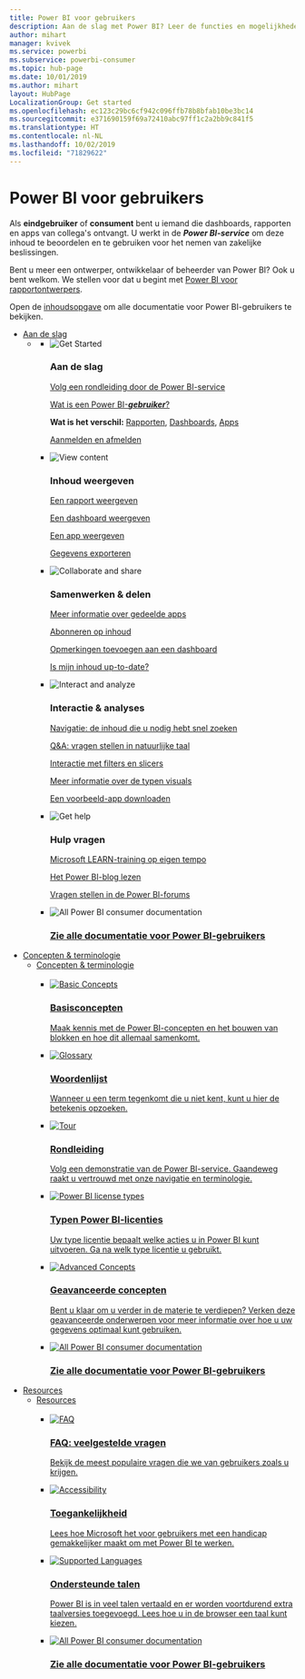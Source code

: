 ```yaml
---
title: Power BI voor gebruikers
description: Aan de slag met Power BI? Leer de functies en mogelijkheden van de Power BI-service kennen en zie wat u er als gebruiker of eindgebruiker van Power BI mee kunt doen.
author: mihart
manager: kvivek
ms.service: powerbi
ms.subservice: powerbi-consumer
ms.topic: hub-page
ms.date: 10/01/2019
ms.author: mihart
layout: HubPage
LocalizationGroup: Get started
ms.openlocfilehash: ec123c29bc6cf942c096ffb78b8bfab10be3bc14
ms.sourcegitcommit: e371690159f69a72410abc97ff1c2a2bb9c841f5
ms.translationtype: HT
ms.contentlocale: nl-NL
ms.lasthandoff: 10/02/2019
ms.locfileid: "71829622"
---
```

<div id="main" class="v2">
      <div class="container">
            <h1 class="">Power BI voor gebruikers</h1>
            <p>Als <b>eindgebruiker</b> of <b>consument</b> bent u iemand die dashboards, rapporten en apps van collega's ontvangt. U werkt in de <b><i>Power BI-service</i></b> om deze inhoud te beoordelen en te gebruiken voor het nemen van zakelijke beslissingen.</p>
            <p>Bent u meer een ontwerper, ontwikkelaar of beheerder van Power BI? Ook u bent welkom. We stellen voor dat u begint met <a href="../power-bi-creator-landing.md">Power BI voor rapportontwerpers</a>.</p>
            <p>Open de <a href="end-user-consumer.md">inhoudsopgave</a> om alle documentatie voor Power BI-gebruikers te bekijken.</p>
            <ul class="pivots">
            <li>
                <a href="#get-started" data-linktype="self-bookmark">Aan de slag</a>
                <ul id="get-started" class="cardsF">
                    <li>
                        <a data-default="true" href="#getstarted" data-linktype="self-bookmark"></a>
                        <ul id="getstarted" class="cardsF">
                            <li>
                                <div class="cardSize">
                                    <div class="cardPadding">
                                        <div class="card">
                                            <div class="cardImageOuter">
                                                <div class="cardImage">
                                                    <img alt="Get Started" src="media/end-user-consumer/get-started.svg" data-linktype="relative-path">
                                                </div>
                                            </div>
                                            <div class="cardText">
                                                <h3>Aan de slag</h3>
                                                <p><a href="/power-bi/consumer/end-user-reading-view" data-linktype="absolute-path">Volg een rondleiding door de Power BI-service</a></p>
                                                <p><a href="/power-bi/consumer/end-user-consumer" data-linktype="absolute-path">Wat is een Power BI-<b><i>gebruiker</i></b>?</a></p>
                                                <p><b>Wat is het verschil:</b> <a href="/power-bi/consumer/end-user-reports" data-linktype="absolute-path">Rapporten</a>, <a href="/power-bi/consumer/end-user-dashboards" data-linktype="absolute-path">Dashboards</a>, <a href="/power-bi/consumer/end-user-apps" data-linktype="absolute-path">Apps</a></p>
                                                <p><a href="/power-bi/consumer/end-user-sign-in" data-linktype="absolute-path">Aanmelden en afmelden</a></p>
                                            </div>
                                        </div>
                                    </div>
                                </div>
                            </li>
                            <li>
                                <div class="cardSize">
                                    <div class="cardPadding">
                                        <div class="card">
                                            <div class="cardImageOuter">
                                                <div class="cardImage">
                                                    <img alt="View content" src="media/end-user-consumer/view-content.svg" data-linktype="relative-path">
                                                </div>
                                            </div>
                                            <div class="cardText">
                                                <h3>Inhoud weergeven</h3>
                                                <p><a href="/power-bi/consumer/end-user-report-open" data-linktype="absolute-path">Een rapport weergeven</a></p>
                                                <p><a href="/power-bi/consumer/end-user-dashboard-open" data-linktype="absolute-path">Een dashboard weergeven</a></p>
                                                <p><a href="/power-bi/consumer/end-user-app-view" data-linktype="absolute-path">Een app weergeven</a></p>
                                                <p><a href="/power-bi/consumer/end-user-export" data-linktype="absolute-path">Gegevens exporteren</a>
                                            </div>
                                        </div>
                                    </div>
                                </div>
                            </li>
                            <li>
                                <div class="cardSize">
                                    <div class="cardPadding">
                                        <div class="card">
                                            <div class="cardImageOuter">
                                                <div class="cardImage">
                                                    <img alt="Collaborate and share" src="media/end-user-consumer/collaborate-share.svg" data-linktype="relative-path">
                                                </div>
                                            </div>
                                            <div class="cardText">
                                                <h3>Samenwerken &amp; delen</h3>
                                                <p><a href="/power-bi/consumer/end-user-apps" data-linktype="absolute-path">Meer informatie over gedeelde apps</a></p>
                                                <p><a href="/power-bi/consumer/end-user-subscribe" data-linktype="absolute-path">Abonneren op inhoud</a></p>
                                                <p><a href="/power-bi/consumer/end-user-comment" data-linktype="absolute-path">Opmerkingen toevoegen aan een dashboard</a></p>
                                                <p><a href="/power-bi/consumer/end-user-fresh" data-linktype="absolute-path">Is mijn inhoud up-to-date?</a></p>
                                            </div>
                                        </div>
                                    </div>
                                </div>
                            </li>
                            <li>
                                <div class="cardSize">
                                    <div class="cardPadding">
                                        <div class="card">
                                            <div class="cardImageOuter">
                                                <div class="cardImage">
                                                    <img alt="Interact and analyze" src="media/end-user-consumer/interact-analyze.svg" data-linktype="relative-path">
                                                </div>
                                            </div>
                                            <div class="cardText">
                                                <h3>Interactie &amp; analyses</h3>
                                                <p><a href="/power-bi/consumer/end-user-experience" data-linktype="absolute-path">Navigatie: de inhoud die u nodig hebt snel zoeken</a></p>
                                                <p><a href="/power-bi/consumer/end-user-q-and-a" data-linktype="absolute-path">Q&amp;A: vragen stellen in natuurlijke taal</a></p>
                                                <p><a href="/power-bi/consumer/end-user-report-filter" data-linktype="absolute-path">Interactie met filters en slicers</a></p>
                                                <p><a href="/power-bi/consumer/end-user-visual-type" data-linktype="absolute-path">Meer informatie over de typen visuals</a></p>
                                                <p><a href="/power-bi/consumer/end-user-app-marketing" data-linktype="absolute-path">Een voorbeeld-app downloaden</a></p>
                                            </div>
                                        </div>
                                    </div>
                                </div>
                            </li>
                            <li>
                                <div class="cardSize">
                                    <div class="cardPadding">
                                        <div class="card">
                                            <div class="cardImageOuter">
                                                <div class="cardImage">
                                                    <img alt="Get help" src="media/end-user-consumer/get-help.svg" data-linktype="relative-path">
                                                </div>
                                            </div>
                                            <div class="cardText">
                                                <h3>Hulp vragen</h3>
                                            <p><a href="https://docs.microsoft.com/en-us/learn/paths/consume-data-with-power-bi/" data-linktype="absolute-path">Microsoft LEARN-training op eigen tempo</a></p>
                                                <p><a href="https://powerbi.microsoft.com/blog/" data-linktype="absolute-path">Het Power BI-blog lezen</a></p>
                                                <p><a href="http://community.powerbi.com/" data-linktype="absolute-path">Vragen stellen in de Power BI-forums</a></p>
                                            </div>
                                        </div>
                                    </div>
                                </div>
                            </li>
                            <li>
                                <div class="cardSize">
                                    <div class="cardPadding">
                                        <div class="card">
                                            <div class="cardImageOuter">
                                                <div class="cardImage">
                                                    <img alt="All Power BI consumer documentation" src="media/end-user-consumer/see-all.svg" data-linktype="relative-path">
                                                </div>
                                            </div>
                                            <div class="cardText">
                                                <a href="end-user-consumer.md" data-linktype="absolute-path">
                                                <h3>Zie alle documentatie voor Power BI-gebruikers</h3></a>
                                            </div>
                                        </div>
                                    </div>
                                </div>
                            </li>
                        </ul>
                    </li>
                </ul>
            </li>
            <li>
                <a href="#concepts-terminology" data-linktype="self-bookmark"> Concepten &amp; terminologie</a>
                <ul id="concepts-terminology">
                    <li>
                        <a href="#conceptsterminology" data-linktype="self-bookmark"> Concepten &amp; terminologie</a>
                        <ul id="conceptsterminology" class="cardsC">
                            <br>
                            <li>
                                <a href="/power-bi/consumer/End-user-basic-concepts" data-linktype="absolute-path">
                                    <div class="cardSize">
                                        <div class="cardPadding">
                                            <div class="card">
                                                <div class="cardImageOuter">
                                                    <div class="cardImage bgdAccent1">
                                                        <img src="media/end-user-consumer/basic-concepts.svg" alt="Basic Concepts" data-linktype="relative-path">
                                                    </div>
                                                </div>
                                                <div class="cardText">
                                                    <h3>Basisconcepten</h3>
                                                    <p>Maak kennis met de Power BI-concepten en het bouwen van blokken en hoe dit allemaal samenkomt.</p>
                                                </div>
                                            </div>
                                        </div>
                                    </div>
                                </a>
                            </li>
                            <li>
                                <a href="/power-bi/consumer/End-user-glossary" data-linktype="absolute-path">
                                    <div class="cardSize">
                                        <div class="cardPadding">
                                            <div class="card">
                                                <div class="cardImageOuter">
                                                    <div class="cardImage bgdAccent1">
                                                        <img src="media/end-user-consumer/glossary.svg" alt="Glossary" data-linktype="relative-path">
                                                    </div>
                                                </div>
                                                <div class="cardText">
                                                    <h3>Woordenlijst</h3>
                                                    <p>Wanneer u een term tegenkomt die u niet kent, kunt u hier de betekenis opzoeken.</p>
                                                </div>
                                            </div>
                                        </div>
                                    </div>
                                </a>
                            </li>
                            <li>
                                <a href="/power-bi/consumer/end-user-experience" data-linktype="absolute-path">
                                    <div class="cardSize">
                                        <div class="cardPadding">
                                            <div class="card">
                                                <div class="cardImageOuter">
                                                    <div class="cardImage bgdAccent1">
                                                        <img src="media/end-user-consumer/tour.svg" alt="Tour" data-linktype="relative-path">
                                                    </div>
                                                </div>
                                                <div class="cardText">
                                                    <h3>Rondleiding</h3>
                                                    <p>Volg een demonstratie van de Power BI-service. Gaandeweg raakt u vertrouwd met onze navigatie en terminologie.</p>
                                                </div>
                                            </div>
                                        </div>
                                    </div>
                                </a>
                            </li>
                            <li>
                                <a href="/power-bi/service-admin-licensing-organization" data-linktype="absolute-path">
                                    <div class="cardSize">
                                        <div class="cardPadding">
                                            <div class="card">
                                                <div class="cardImageOuter">
                                                    <div class="cardImage bgdAccent1">
                                                        <img src="media/end-user-consumer/power-bi-license-types.svg" alt="Power BI license types" data-linktype="relative-path">
                                                    </div>
                                                </div>
                                                <div class="cardText">
                                                    <h3>Typen Power BI-licenties</h3>
                                                    <p>Uw type licentie bepaalt welke acties u in Power BI kunt uitvoeren. Ga na welk type licentie u gebruikt.</p>
                                                </div>
                                            </div>
                                        </div>
                                    </div>
                                </a>
                            </li>
                            <li>
                                <a href="/power-bi/consumer/end-user-featured" data-linktype="absolute-path">
                                    <div class="cardSize">
                                        <div class="cardPadding">
                                            <div class="card">
                                                <div class="cardImageOuter">
                                                    <div class="cardImage bgdAccent1">
                                                        <img src="media/end-user-consumer/advanced-concepts.svg" alt="Advanced Concepts" data-linktype="relative-path">
                                                    </div>
                                                </div>
                                                <div class="cardText">
                                                    <h3>Geavanceerde concepten</h3>
                                                    <p>Bent u klaar om u verder in de materie te verdiepen? Verken deze geavanceerde onderwerpen voor meer informatie over hoe u uw gegevens optimaal kunt gebruiken. </p>
                                                </div>
                                            </div>
                                        </div>
                                    </div>
                                </a>
                            </li>
                            <li>
                                <a href="end-user-consumer.md" data-linktype="absolute-path">
                                    <div class="cardSize">
                                        <div class="cardPadding">
                                            <div class="card">
                                                <div class="cardImageOuter">
                                                    <div class="cardImage bgdAccent1">
                                                        <img src="media/end-user-consumer/See_All_400x140.svg" alt="All Power BI consumer documentation" data-linktype="relative-path">
                                                    </div>
                                                </div>
                                                <div class="cardText">
                                                    <h3>Zie alle documentatie voor Power BI-gebruikers</h3>
                                                </div>
                                            </div>
                                        </div>
                                    </div>
                                </a>
                            </li>
                        </ul>
                    </li>
                </ul>
            </li>
            <li>
                <a href="#resources" data-linktype="self-bookmark">Resources</a>
                <ul id="resources">
                    <li>
                        <a href="#resources" data-linktype="self-bookmark">Resources</a>
                        <ul id="resources" class="cardsC">
                            <br>
                            <li>
                                <a href="/power-bi/consumer/end-user-faq" data-linktype="absolute-path">
                                    <div class="cardSize">
                                        <div class="cardPadding">
                                            <div class="card">
                                                <div class="cardImageOuter">
                                                    <div class="cardImage bgdAccent1">
                                                        <img src="media/end-user-consumer/faq.svg" alt="FAQ" data-linktype="relative-path">
                                                    </div>
                                                </div>
                                                <div class="cardText">
                                                    <h3>FAQ: veelgestelde vragen</h3>
                                                    <p>Bekijk de meest populaire vragen die we van gebruikers zoals u krijgen.</p>
                                                </div>
                                            </div>
                                        </div>
                                    </div>
                                </a>
                            </li>
                            <li>
                                <a href="/power-bi/desktop-accessibility" data-linktype="absolute-path">
                                    <div class="cardSize">
                                        <div class="cardPadding">
                                            <div class="card">
                                                <div class="cardImageOuter">
                                                    <div class="cardImage bgdAccent1">
                                                        <img src="media/end-user-consumer/accessibility.svg" alt="Accessibility" data-linktype="relative-path">
                                                    </div>
                                                </div>
                                                <div class="cardText">
                                                    <h3>Toegankelijkheid</h3>
                                                    <p>Lees hoe Microsoft het voor gebruikers met een handicap gemakkelijker maakt om met Power BI te werken. </p>
                                                </div>
                                            </div>
                                        </div>
                                    </div>
                                </a>
                            </li>
                            <li>
                                <a href="/power-bi/supported-languages-countries-regions" data-linktype="absolute-path">
                                    <div class="cardSize">
                                        <div class="cardPadding">
                                            <div class="card">
                                                <div class="cardImageOuter">
                                                    <div class="cardImage bgdAccent1">
                                                        <img src="media/end-user-consumer/supported-languages.svg" alt="Supported Languages" data-linktype="relative-path">
                                                    </div>
                                                </div>
                                                <div class="cardText">
                                                    <h3>Ondersteunde talen</h3>
                                                    <p>Power BI is in veel talen vertaald en er worden voortdurend extra taalversies toegevoegd. Lees hoe u in de browser een taal kunt kiezen. </p>
                                                </div>
                                            </div>
                                        </div>
                                    </div>
                                </a>
                            </li>
                            <li>
                                <a href="end-user-consumer.md" data-linktype="absolute-path">
                                    <div class="cardSize">
                                        <div class="cardPadding">
                                            <div class="card">
                                                <div class="cardImageOuter">
                                                    <div class="cardImage bgdAccent1">
                                                        <img src="media/end-user-consumer/See_All_400x140.svg" alt="All Power BI consumer documentation" data-linktype="relative-path">
                                                    </div>
                                                </div>
                                                <div class="cardText">
                                                    <h3>Zie alle documentatie voor Power BI-gebruikers</h3>
                                                </div>
                                            </div>
                                        </div>
                                    </div>
                                </a>
                            </li>
                        </ul>
                    </li>
                </ul>
            </li>
            </ul> 
      </div>
</div>
